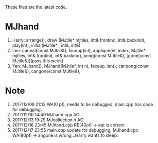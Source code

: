 These files are the latest code.

# MJhand
1. Harry: arrange(), draw (MJtile* mjtiles, int& frontind, int& backind), play(int), initial(MJtile* , int&, int&)
2. Leo: caneat(const MJtile&), faceup(int), applique(int index, MJtile* mjtiles, int& frontind, int& backind), pong(const MJtile&), [gone(const MJtile&)](pass this week)
3. Yen: MJhand(), MJhand(MJtile*, int n), faceup_len(), canpong(const MJtile&), cangone(const MJtile&), 

# Note
1. 2017/12/09 21:13 WA(0 pt), needs to be debugged, main.cpp has code for debugging.
2. 2017/12/10 14:49 MJhand.cpp AC!
3. 2017/12/13 19:29 MJcollection.h AC!
4. 2017/12/16 23:45 MJhand.cpp RE(40pt) -> eat is correct
5. 2017/12/17 23:55 main.cpp update for debugging, MJhand.cpp WA(80pt) -> angone is wrong...Harry wants to sleep.
